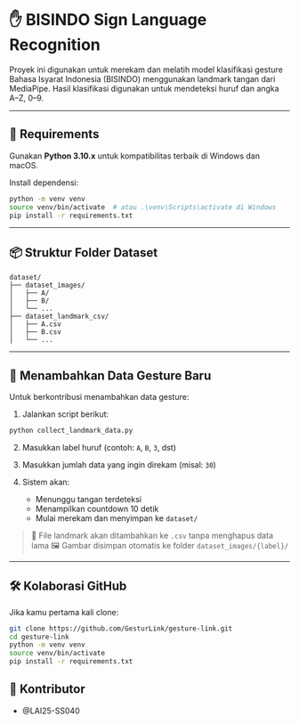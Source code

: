 # ✋ BISINDO Sign Language Recognition

Proyek ini digunakan untuk merekam dan melatih model klasifikasi gesture Bahasa Isyarat Indonesia (BISINDO) menggunakan landmark tangan dari MediaPipe. Hasil klasifikasi digunakan untuk mendeteksi huruf dan angka A–Z, 0–9.

---

## 🧹 Requirements

Gunakan **Python 3.10.x** untuk kompatibilitas terbaik di Windows dan macOS.

Install dependensi:

```bash
python -m venv venv
source venv/bin/activate  # atau .\venv\Scripts\activate di Windows
pip install -r requirements.txt
```

---

## 📦 Struktur Folder Dataset

```
dataset/
├── dataset_images/
│   ├── A/
│   ├── B/
│   └── ...
├── dataset_landmark_csv/
│   ├── A.csv
│   ├── B.csv
│   └── ...
```

---

## 🎥 Menambahkan Data Gesture Baru

Untuk berkontribusi menambahkan data gesture:

1. Jalankan script berikut:

```bash
python collect_landmark_data.py
```

2. Masukkan label huruf (contoh: `A`, `B`, `3`, dst)
3. Masukkan jumlah data yang ingin direkam (misal: `30`)
4. Sistem akan:

   * Menunggu tangan terdeteksi
   * Menampilkan countdown 10 detik
   * Mulai merekam dan menyimpan ke `dataset/`

> 🌟 File landmark akan ditambahkan ke `.csv` tanpa menghapus data lama
> 🖼️ Gambar disimpan otomatis ke folder `dataset_images/{label}/`

---

## 🛠 Kolaborasi GitHub

Jika kamu pertama kali clone:

```bash
git clone https://github.com/GesturLink/gesture-link.git
cd gesture-link
python -m venv venv
source venv/bin/activate
pip install -r requirements.txt
```

## 🧠 Kontributor

* @LAI25-SS040
